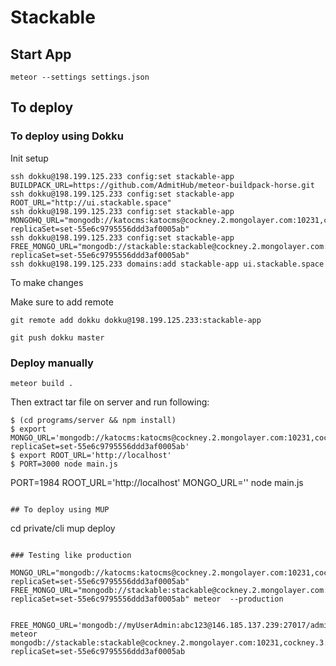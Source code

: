 # Stackable

## Start App

`meteor --settings settings.json`

## To deploy

### To deploy using Dokku

Init setup

```
ssh dokku@198.199.125.233 config:set stackable-app BUILDPACK_URL=https://github.com/AdmitHub/meteor-buildpack-horse.git
ssh dokku@198.199.125.233 config:set stackable-app ROOT_URL="http://ui.stackable.space"
ssh dokku@198.199.125.233 config:set stackable-app MONGOHQ_URL="mongodb://katocms:katocms@cockney.2.mongolayer.com:10231,cockney.3.mongolayer.com:10231/katocms?replicaSet=set-55e6c9795556ddd3af0005ab"
ssh dokku@198.199.125.233 config:set stackable-app FREE_MONGO_URL="mongodb://stackable:stackable@cockney.2.mongolayer.com:10231,cockney.3.mongolayer.com:10231/stackable?replicaSet=set-55e6c9795556ddd3af0005ab"
ssh dokku@198.199.125.233 domains:add stackable-app ui.stackable.space
```

To make changes

Make sure to add remote

```
git remote add dokku dokku@198.199.125.233:stackable-app
```

```
git push dokku master
```

### Deploy manually

`meteor build .`

Then extract tar file on server and run following:

```
$ (cd programs/server && npm install)
$ export MONGO_URL='mongodb://katocms:katocms@cockney.2.mongolayer.com:10231,cockney.3.mongolayer.com:10231/katocms?replicaSet=set-55e6c9795556ddd3af0005ab'
$ export ROOT_URL='http://localhost'
$ PORT=3000 node main.js
```
PORT=1984 ROOT_URL='http://localhost' MONGO_URL='' node main.js
```

## To deploy using MUP

```
cd private/cli
mup deploy
```

### Testing like production

MONGO_URL="mongodb://katocms:katocms@cockney.2.mongolayer.com:10231,cockney.3.mongolayer.com:10231/katocms?replicaSet=set-55e6c9795556ddd3af0005ab" FREE_MONGO_URL="mongodb://stackable:stackable@cockney.2.mongolayer.com:10231,cockney.3.mongolayer.com:10231/stackable?replicaSet=set-55e6c9795556ddd3af0005ab" meteor  --production


FREE_MONGO_URL='mongodb://myUserAdmin:abc123@146.185.137.239:27017/admin' meteor
mongodb://stackable:stackable@cockney.2.mongolayer.com:10231,cockney.3.mongolayer.com:10231/stackable?replicaSet=set-55e6c9795556ddd3af0005ab
